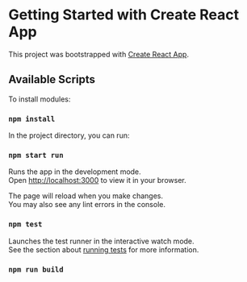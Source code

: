 # Getting Started with Create React App

This project was bootstrapped with [Create React App](https://github.com/facebook/create-react-app).

## Available Scripts

To install modules:

### `npm install`

In the project directory, you can run:

### `npm start run`

Runs the app in the development mode.\
Open [http://localhost:3000](http://localhost:3000) to view it in your browser.

The page will reload when you make changes.\
You may also see any lint errors in the console.

### `npm test`

Launches the test runner in the interactive watch mode.\
See the section about [running tests](https://facebook.github.io/create-react-app/docs/running-tests) for more information.

### `npm run build`


